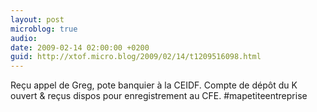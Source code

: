 ```yaml
---
layout: post
microblog: true
audio: 
date: 2009-02-14 02:00:00 +0200
guid: http://xtof.micro.blog/2009/02/14/t1209516098.html
---
```

Reçu appel de Greg, pote banquier à la CEIDF. Compte de dépôt du K ouvert &amp; reçus dispos pour enregistrement au CFE. #mapetiteentreprise
